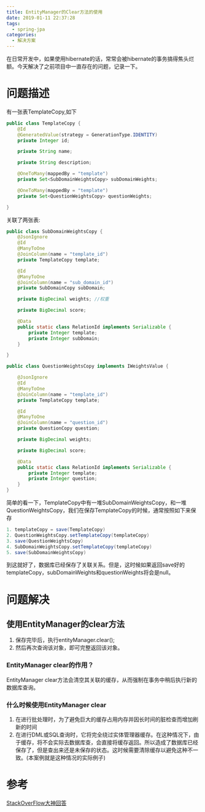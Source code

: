 ```yaml
---
title: EntityManager的Clear方法的使用
date: 2019-01-11 22:37:28
tags:
  - spring-jpa
categories: 
  - 解决方案
---
```


在日常开发中，如果使用hibernate的话，常常会被hibernate的事务搞得焦头烂额。今天解决了之前项目中一直存在的问题，记录一下。<!-- more -->

# 问题描述

有一张表TemplateCopy,如下

```java
public class TemplateCopy {
    @Id
    @GeneratedValue(strategy = GenerationType.IDENTITY)
    private Integer id;

    private String name;

    private String description;

    @OneToMany(mappedBy = "template")
    private Set<SubDomainWeightsCopy> subDomainWeights;

    @OneToMany(mappedBy = "template")
    private Set<QuestionWeightsCopy> questionWeights;

}
```

关联了两张表:
```java
public class SubDomainWeightsCopy {
    @JsonIgnore
    @Id
    @ManyToOne
    @JoinColumn(name = "template_id")
    private TemplateCopy template;

    @Id
    @ManyToOne
    @JoinColumn(name = "sub_domain_id")
    private SubDomainCopy subDomain;

    private BigDecimal weights; //权重

    private BigDecimal score;

    @Data
    public static class RelationId implements Serializable {
        private Integer template;
        private Integer subDomain;
    }

}
```

```java
public class QuestionWeightsCopy implements IWeightsValue {

    @JsonIgnore
    @Id
    @ManyToOne
    @JoinColumn(name = "template_id")
    private TemplateCopy template;

    @Id
    @ManyToOne
    @JoinColumn(name = "question_id")
    private QuestionCopy question;

    private BigDecimal weights;

    private BigDecimal score;

    @Data
    public static class RelationId implements Serializable {
        private Integer template;
        private Integer question;
    }
}
```

简单的看一下，TemplateCopy中有一堆SubDomainWeightsCopy，和一堆QuestionWeightsCopy，我们在保存TemplateCopy的时候，通常按照如下来保存

```java
1. templateCopy = save(TemplateCopy)
2. QuestionWeightsCopy.setTemplateCopy(templateCopy)
3. save(QuestionWeightsCopy)
4. SubDomainWeightsCopy.setTemplateCopy(templateCopy)
5. save(SubDomainWeightsCopy)
```

到这就好了，数据库已经保存了关联关系。但是，这时候如果返回save好的templateCopy，subDomainWeights和questionWeights将会是null。

# 问题解决

## 使用EntityManager的clear方法

1. 保存完毕后，执行entityManager.clear();
2. 然后再次查询该对象，即可完整返回该对象。

### EntityManager clear的作用？

EntityManager clear方法会清空其关联的缓存，从而强制在事务中稍后执行新的数据库查询。

### 什么时候使用EntityManager clear

1. 在进行批处理时，为了避免巨大的缓存占用内存并因长时间的脏检查而增加刷新的时间
2. 在进行DML或SQL查询时，它将完全绕过实体管理器缓存。在这种情况下，由于缓存，将不会实际去数据库查，会直接将缓存返回。所以造成了数据库已经保存了，但是查出来还是未保存的状态。这时候需要清除缓存以避免这种不一致。(本案例就是这种情况的实际例子)

# 参考

[StackOverFlow大神回答](https://stackoverflow.com/questions/13886608/when-to-use-entitymanager-clear "StackOverFlow大神回答")


